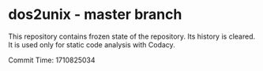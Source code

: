 # dos2unix - master branch

This repository contains frozen state of the repository.
Its history is cleared. It is used only for static code
analysis with Codacy.

Commit Time: 1710825034